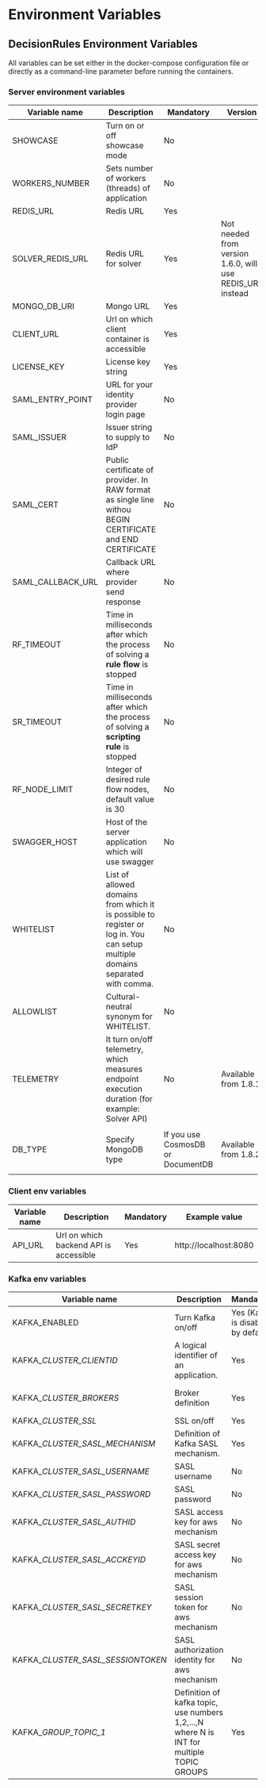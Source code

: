 # Environment Variables

## DecisionRules Environment Variables

All variables can be set either in the docker-compose configuration file or directly as a command-line parameter before running the containers.

### Server environment variables

| Variable name       | Description                                                                                                                   | Mandatory                         | Version                                                    | Example value                                                                                                                   |
| ------------------- | ----------------------------------------------------------------------------------------------------------------------------- | --------------------------------- | ---------------------------------------------------------- | ------------------------------------------------------------------------------------------------------------------------------- |
| SHOWCASE            | Turn on or off showcase mode                                                                                                  | No                                |                                                            | true/false                                                                                                                      |
| WORKERS\_NUMBER     | Sets number of workers (threads) of application                                                                               | No                                |                                                            | 1                                                                                                                               |
| REDIS\_URL          | Redis URL                                                                                                                     | Yes                               |                                                            | redis(s)://host.docker.internal:6379                                                                                            |
| SOLVER\_REDIS\_URL  | Redis URL for solver                                                                                                          | Yes                               | Not needed from version 1.6.0, will use REDIS\_URL instead | redis(s)://host.docker.internal:6379                                                                                            |
| MONGO\_DB\_URI      | Mongo URL                                                                                                                     | Yes                               |                                                            | mongodb(+srv)://host.docker.internal:27017                                                                                      |
| CLIENT\_URL         | Url on which client container is accessible                                                                                   | Yes                               |                                                            | http://localhost:80/**# (# is mandatory)**                                                                                      |
| LICENSE\_KEY        | License key string                                                                                                            | Yes                               |                                                            | YOUR LICENSE KEY                                                                                                                |
| SAML\_ENTRY\_POINT  | URL for your identity provider login page                                                                                     | No                                |                                                            | https://devX.okta.com/app/name/HASH/sso/saml                                                                                    |
| SAML\_ISSUER        | Issuer string to supply to IdP                                                                                                | No                                |                                                            | okta.com/HASH\_STRING                                                                                                           |
| SAML\_CERT          | Public certificate of provider. In RAW format as single line withou BEGIN CERTIFICATE and END CERTIFICATE                     | No                                |                                                            | MIIC8DCCAdigAwIBAgIQap4GhMRA26tJGFD3fdTuNjANBgkqhkiG9w0BAQsFADA0MTIwMAYDVQQDEylNaWNyb3NvZnQgQXp1cmUgRmVkZXJhdGVkIFNTTyBD....... |
| SAML\_CALLBACK\_URL | Callback URL where provider send response                                                                                     | No                                |                                                            | https://api.decisionrules.io/saml/callback                                                                                      |
| RF\_TIMEOUT         | Time in milliseconds after which the process of solving a **rule flow** is stopped                                            | No                                |                                                            | 10000                                                                                                                           |
| SR\_TIMEOUT         | Time in milliseconds after which the process of solving a **scripting rule** is stopped                                       | No                                |                                                            | 10000                                                                                                                           |
| RF\_NODE\_LIMIT     | Integer of desired rule flow nodes, default value is 30                                                                       | No                                |                                                            | 30                                                                                                                              |
| SWAGGER\_HOST       | Host of the server application which will use swagger                                                                         | No                                |                                                            | api.decisionrules.io                                                                                                            |
| WHITELIST           | List of allowed domains from which it is possible to register or log in. You can setup multiple domains separated with comma. | No                                |                                                            | mydomain.com, yourdomain.io                                                                                                     |
| ALLOWLIST           | Cultural-neutral synonym for WHITELIST.                                                                                       | No                                |                                                            | mydomain.com, yourdomain.io                                                                                                     |
| TELEMETRY           | It turn on/off telemetry, which measures endpoint execution duration (for example: Solver API)                                | No                                | Available from 1.8.1                                       | <p>On = 1<br>Off = 0</p>                                                                                                        |
| DB\_TYPE            | Specify MongoDB type                                                                                                          | If you use CosmosDB or DocumentDB | Available from 1.8.2                                       | <p>MONGODB (default)<br>COSMOSDB<br>DOCUMENTDB</p>                                                                              |

### Client env variables

| Variable name | Description                            | Mandatory | Example value         |
| ------------- | -------------------------------------- | --------- | --------------------- |
| API\_URL      | Url on which backend API is accessible | Yes       | http://localhost:8080 |

### Kafka env variables

| Variable name                        | Description                                                                               | Mandatory                          | Example value                                   |
| ------------------------------------ | ----------------------------------------------------------------------------------------- | ---------------------------------- | ----------------------------------------------- |
| KAFKA\_ENABLED                       | Turn Kafka on/off                                                                         | Yes (Kafka is disabled by default) | 1/0                                             |
| KAFKA\__CLUSTER\_CLIENTID_           | A logical identifier of an application.                                                   | Yes                                | "my-app"                                        |
| KAFKA\__CLUSTER\_BROKERS_            | Broker definition                                                                         | Yes                                | "my-broker:9092, my-broker2:9092"               |
| KAFKA\__CLUSTER\_SSL_                | SSL on/off                                                                                | Yes                                | "true"                                          |
| KAFKA\__CLUSTER\_SASL\_MECHANISM_    | Definition of Kafka SASL mechanism.                                                       | Yes                                | "plain"                                         |
| KAFKA\__CLUSTER\_SASL\_USERNAME_     | SASL username                                                                             | No                                 | "my-username"                                   |
| KAFKA\__CLUSTER\_SASL\_PASSWORD_     | SASL password                                                                             | No                                 | "top-secret-password"                           |
| KAFKA\__CLUSTER\_SASL\_AUTHID_       | SASL access key for aws mechanism                                                         | No                                 | "KEYKEYKEY"                                     |
| KAFKA\__CLUSTER\_SASL\_ACCKEYID_     | SASL secret access key for aws mechanism                                                  | No                                 | "KEYKEYKEY"                                     |
| KAFKA\__CLUSTER\_SASL\_SECRETKEY_    | SASL session token for aws mechanism                                                      | No                                 | "TOKENTOKEN"                                    |
| KAFKA\__CLUSTER\_SASL\_SESSIONTOKEN_ | SASL authorization identity for aws mechanism                                             | No                                 | "SESSIONTOKEN"                                  |
| KAFKA\__GROUP\_TOPIC\_1_             | Definition of kafka topic, use numbers 1,2,...,N where N is INT for multiple TOPIC GROUPS | Yes                                | "my-group, my-request-topic, my-response-topic" |

